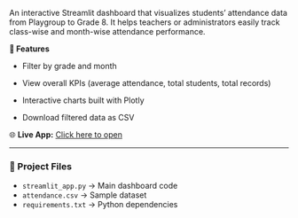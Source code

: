An interactive Streamlit dashboard that visualizes students’ attendance data from Playgroup to Grade 8.
It helps teachers or administrators easily track class-wise and month-wise attendance performance.

**🚀 Features**

* Filter by grade and month

* View overall KPIs (average attendance, total students, total records)

* Interactive charts built with Plotly

* Download filtered data as CSV


🌐 **Live App:** [Click here to open](https://school-attendance-register-dashboard-fa7jkutcaaswzphafd3uzu.streamlit.app/)

---

### 📁 Project Files
- `streamlit_app.py` → Main dashboard code  
- `attendance.csv` → Sample dataset  
- `requirements.txt` → Python dependencies  

